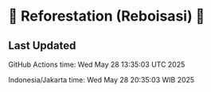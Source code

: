 
# 🌳 Reforestation (Reboisasi) 🌲

## Last Updated

GitHub Actions time: Wed May 28 13:35:03 UTC 2025

Indonesia/Jakarta time: Wed May 28 20:35:03 WIB 2025
